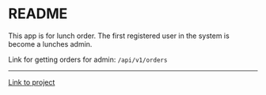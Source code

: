 # README
This app is for lunch order.
The first registered user in the system is become a lunches admin.

Link for getting orders for admin: ```/api/v1/orders```
_____
[Link to project](http://lunch-ordering-83771.herokuapp.com)
